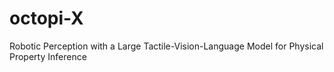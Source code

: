 # octopi-X
Robotic Perception with a Large Tactile-Vision-Language Model for Physical Property Inference
